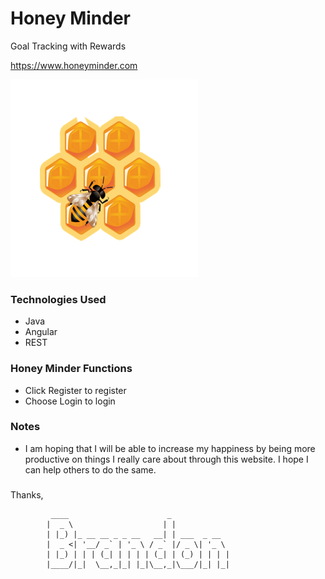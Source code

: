 # Honey Minder #

Goal Tracking with Rewards

https://www.honeyminder.com

![honey](honey.png)


### Technologies Used ###

* Java
* Angular
* REST

### Honey Minder Functions ###

* Click Register to register
* Choose Login to login



### Notes ###

* I am hoping that I will be able to increase my happiness by being more productive on things I really care about through this website. I hope I can help others to do the same.


###  




<!---
How to run. - Done
What it does. -
List the technologies you used.
Explain how it went for me.
 --->

Thanks,





             ____                      _             
            |  _ \                    | |            
            | |_) |_ __ __ _ _ __   __| | ___  _ __  
            |  _ <| '__/ _` | '_ \ / _` |/ _ \| '_ \
            | |_) | | | (_| | | | | (_| | (_) | | | |
            |____/|_|  \__,_|_| |_|\__,_|\___/|_| |_|
